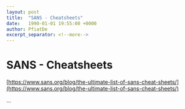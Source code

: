 ```yaml
---
layout: post
title:  "SANS - Cheatsheets"
date:   1990-01-01 19:55:00 +0000
author: PfiatDe
excerpt_separator: <!--more-->
---
```


# SANS - Cheatsheets

[https://www.sans.org/blog/the-ultimate-list-of-sans-cheat-sheets/](https://www.sans.org/blog/the-ultimate-list-of-sans-cheat-sheets/)

...
<!--more-->
